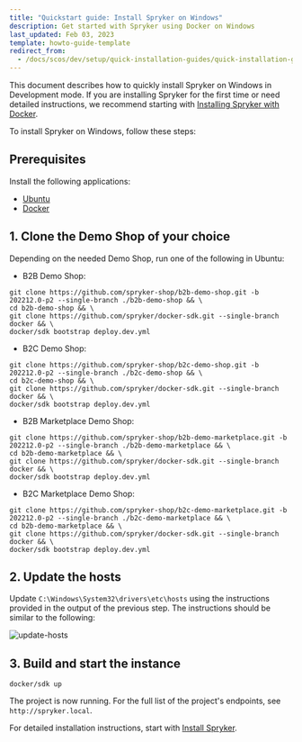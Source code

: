 ```yaml
---
title: "Quickstart guide: Install Spryker on Windows"
description: Get started with Spryker using Docker on Windows
last_updated: Feb 03, 2023
template: howto-guide-template
redirect_from:
  - /docs/scos/dev/setup/quick-installation-guides/quick-installation-guide-windows.html
---
```


This document describes how to quickly install Spryker on Windows in Development mode. If you are installing Spryker for the first time or need detailed instructions, we recommend starting with [Installing Spryker with Docker](/docs/scos/dev/set-up-spryker-locally/set-up-spryker-locally.html#prerequisites).

To install Spryker on Windows, follow these steps:

## Prerequisites

Install the following applications:

* [Ubuntu](https://apps.microsoft.com/store/detail/ubuntu/9PDXGNCFSCZV?ref=spryker-documentation)
* [Docker](https://www.docker.com/)


## 1. Clone the Demo Shop of your choice

Depending on the needed Demo Shop, run one of the following in Ubuntu:

- B2B Demo Shop:

```shell
git clone https://github.com/spryker-shop/b2b-demo-shop.git -b 202212.0-p2 --single-branch ./b2b-demo-shop && \
cd b2b-demo-shop && \
git clone https://github.com/spryker/docker-sdk.git --single-branch docker && \
docker/sdk bootstrap deploy.dev.yml
```

- B2C Demo Shop:

```shell
git clone https://github.com/spryker-shop/b2c-demo-shop.git -b 202212.0-p2 --single-branch ./b2c-demo-shop && \
cd b2c-demo-shop && \
git clone https://github.com/spryker/docker-sdk.git --single-branch docker && \
docker/sdk bootstrap deploy.dev.yml
```

- B2B Marketplace Demo Shop:

```shell
git clone https://github.com/spryker-shop/b2b-demo-marketplace.git -b 202212.0-p2 --single-branch ./b2b-demo-marketplace && \
cd b2b-demo-marketplace && \
git clone https://github.com/spryker/docker-sdk.git --single-branch docker && \
docker/sdk bootstrap deploy.dev.yml
```

- B2C Marketplace Demo Shop:

```shell
git clone https://github.com/spryker-shop/b2c-demo-marketplace.git -b 202212.0-p2 --single-branch ./b2c-demo-marketplace && \
cd b2b-demo-marketplace && \
git clone https://github.com/spryker/docker-sdk.git --single-branch docker && \
docker/sdk bootstrap deploy.dev.yml
```


## 2. Update the hosts

Update `C:\Windows\System32\drivers\etc\hosts` using the instructions provided in the output of the previous step. The instructions should be similar to the following:

![update-hosts](https://spryker.s3.eu-central-1.amazonaws.com/docs/scos/dev/setup/quickstart-guides-install-spryker/quickstart-guide-install-spryker-on-macos-and-linux/update-hosts.png)

## 3. Build and start the instance

```shell
docker/sdk up
```

The project is now running. For the full list of the project's endpoints, see `http://spryker.local`.

For detailed installation instructions, start with [Install Spryker](/docs/scos/dev/set-up-spryker-locally/install-spryker/install-spryker).
